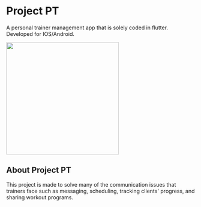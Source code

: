 # Project PT

A personal trainer management app that is solely coded in flutter. Developed for IOS/Android.

<img src="Project_pt.gif" height="300">

## About Project PT

This project is made to solve many of the communication issues that trainers face such as messaging, scheduling, tracking clients' progress, and sharing workout programs.
